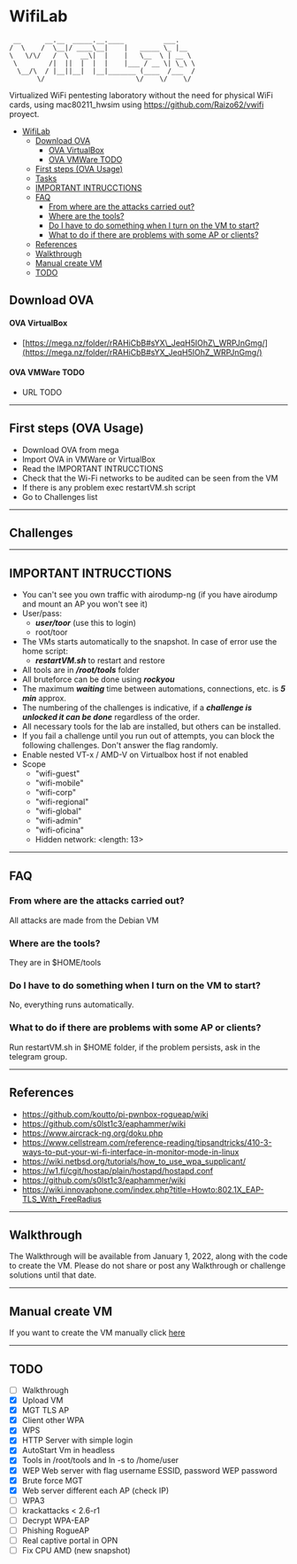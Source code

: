 # WifiLab

```
 __      __.__  _____.__.____          ___.    
/  \    /  \__|/ ____\__|    |   _____ \_ |__  
\   \/\/   /  \   __\|  |    |   \__  \ | __ \ 
 \        /|  ||  |  |  |    |___ / __ \| \_\ \
  \__/\  / |__||__|  |__|_______ (____  /___  /
       \/                       \/    \/    \/ 
```

Virtualized WiFi pentesting laboratory without the need for physical WiFi cards, using mac80211_hwsim using https://github.com/Raizo62/vwifi proyect.

- [WifiLab](#wifilab)
    - [Download OVA](#download-ova)
        - [OVA VirtualBox](#ova-virtualbox)
        - [OVA VMWare TODO](#ova-vmware-todo)
    - [First steps (OVA Usage)](#first-steps-ova-usage)
    - [Tasks](#tasks)
    - [IMPORTANT INTRUCCTIONS](#important-intrucctions)
    - [FAQ](#faq)
        - [From where are the attacks carried out?](#from-where-are-the-attacks-carried-out)
        - [Where are the tools?](#where-are-the-tools)
        - [Do I have to do something when I turn on the VM to start?](#do-i-have-to-do-something-when-i-turn-on-the-vm-to-start)
        - [What to do if there are problems with some AP or clients?](#what-to-do-if-there-are-problems-with-some-ap-or-clients)
    - [References](#references)
    - [Walkthrough](#walkthrough)
    - [Manual create VM](#manual-create-vm)
    - [TODO](#todo)

## Download OVA

#### OVA VirtualBox

- [https://mega.nz/folder/rRAHiCbB#sYX\_JeqH5IOhZ\_WRPJnGmg/](https://mega.nz/folder/rRAHiCbB#sYX_JeqH5IOhZ_WRPJnGmg/)

#### OVA VMWare TODO

- URL TODO

* * *

## First steps (OVA Usage)

- Download OVA from mega
- Import OVA in VMWare or VirtualBox
- Read the IMPORTANT INTRUCCTIONS
- Check that the Wi-Fi networks to be audited can be seen from the VM
- If there is any problem exec restartVM.sh script
- Go to Challenges list

* * *

## Challenges 


* * *

## IMPORTANT INTRUCCTIONS

- You can't see you own traffic with airodump-ng (if you have airodump and mount an AP you won't see it)
- User/pass:
    - ***user/toor*** (use this to login)
    - root/toor
- The VMs starts automatically to the snapshot. In case of error use the home script:
    - ***restartVM.sh*** to restart and restore
- All tools are in ***/root/tools*** folder
- All bruteforce can be done using ***rockyou***
- The maximum ***waiting*** time between automations, connections, etc. is ***5 min*** approx.
- The numbering of the challenges is indicative, if a ***challenge is unlocked it can be done*** regardless of the order.
- All necessary tools for the lab are installed, but others can be installed.
- If you fail a challenge until you run out of attempts, you can block the following challenges. Don't answer the flag randomly.
- Enable nested VT-x / AMD-V on Virtualbox host if not enabled
- Scope
    - "wifi-guest"
    - "wifi-mobile"
    - "wifi-corp"
    - "wifi-regional"
    - "wifi-global"
    - "wifi-admin"
    - "wifi-oficina"
    - Hidden network: &lt;length: 13&gt;

* * *

## FAQ

### From where are the attacks carried out?

All attacks are made from the Debian VM

### Where are the tools?

They are in $HOME/tools

### Do I have to do something when I turn on the VM to start?

No, everything runs automatically.

### What to do if there are problems with some AP or clients?

Run restartVM.sh in $HOME folder, if the problem persists, ask in the telegram group.

* * *

## References

- https://github.com/koutto/pi-pwnbox-rogueap/wiki
- https://github.com/s0lst1c3/eaphammer/wiki
- https://www.aircrack-ng.org/doku.php
- https://www.cellstream.com/reference-reading/tipsandtricks/410-3-ways-to-put-your-wi-fi-interface-in-monitor-mode-in-linux
- https://wiki.netbsd.org/tutorials/how_to_use_wpa_supplicant/
- https://w1.fi/cgit/hostap/plain/hostapd/hostapd.conf
- https://github.com/s0lst1c3/eaphammer/wiki
- https://wiki.innovaphone.com/index.php?title=Howto:802.1X_EAP-TLS_With_FreeRadius

* * *

## Walkthrough

The Walkthrough will be available from January 1, 2022, along with the code to create the VM.
Please do not share or post any Walkthrough or challenge solutions until that date.

* * *

## Manual create VM

If you want to create the VM manually click [here](https://github.com/RaulCalvoLaorden/WifiLab/blob/main/install/README.md)

* * *

## TODO

- [ ] Walkthrough
- [x] Upload VM
- [x] MGT TLS AP
- [x] Client other WPA
- [x] WPS
- [x] HTTP Server with simple login
- [x] AutoStart Vm in headless
- [x] Tools in /root/tools and ln -s to /home/user
- [x] WEP Web server with flag username ESSID, password WEP password
- [x] Brute force MGT
- [x] Web server different each AP (check IP)
- [ ] WPA3
- [ ] krackattacks < 2.6-r1
- [ ] Decrypt WPA-EAP
- [ ] Phishing RogueAP
- [ ] Real captive portal in OPN
- [ ] Fix CPU AMD (new snapshot)